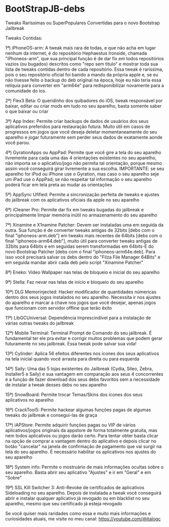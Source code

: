 # BootStrapJB-debs
Tweaks Raríssimas ou SuperPopulares Convertidas para o novo Bootstrap Jailbreak

<p3>Tweaks Contidas: </p3>


<p4>1ª) iPhoneOS-arm: A tweak mais rara de todas, e que não acha em lugar nenhum da internet, é do repositório Hephaestus Ironside, chamada "iPhoneos-arm", que sua principal função é de dar fix em todos repositórios vazios (ou bugados) descritos como "repo sem titulo" e mostrar toda sua lista de tweaks contidas dentro de cada repositório. Essa tweak é raríssima, pois o seu repositório oficial foi banido a mando da própria apple e, se eu não tivesse feito o backup do deb original na época, hoje eu não teria essa relíquia para converter em "arm64e" para redisponibilizar novamente para a comunidade do ios. </p4>

<p4>2ª) Flex3 Beta: O queridinho dos quibadores do iOS, tweak responsável por baixar, editar ou criar mods em tudo no seu aparelho, basta somente saber o que baixar ou criar</p4>

<p4>3ª) App Index: Permite criar backups de dados de usuários dos seus aplicativos preferidos para restauração futura. Muito útil em casos de progressos em jogos que você deseja deletar momentaneamente do seu aparelho e jogar futuramente sem perder seus dados de exatamente aonde você parou.</p4>

<p4>4ª) GyrationApps ou AppPad: Permite que você gire a tela do seu aparelho livremente para cada uma das 4 orientações existentes no seu aparelho, não importa se o aplicativo/jogo não permita tal orientação, porque mesmo assim você conseguirá girar livremente a sua escolha. IMPORTANTE: se seu aparelho for iPod ou iPhone use o Gyration, mas caso o seu aparelho seje um iPad use o AppPad; se não respeitar tal informação o seu aparelho poderá ficar em tela preta ao mudar as orientações</p4>

<p4>5ª) AppSync Ufified: Permite a sincronização perfeita de tweaks e ajustes do jailbreak com os aplicativos oficiais da apple no seu aparelho</p4>

<p4>6ª) iCleaner Pro: Permite dar fix em tweaks bugadas do jailbreak e principalmente limpar memória inútil no armazenamento do seu aparelho</p4>

<p4>7ª) Xinamine e X1namine Patcher: Devem ser instaladas uma em seguida da outra. Sua função é de converter tweaks antigas de 32bits [debs com o final "iphoneos-arm.deb"] em tweaks mais recentes de 64bits [debs com o final "iphoneos-arm64.deb"], muito útil para converter tweaks antigas de 32bits para 64bits e em seguidas serem transformadas em 64bits-E do novo Bootstrap Patcher [debs com o final "iphoneos-arm64e.deb]. Para isso você precisará salvar os debs dentro do "Filza File Manager 64Bits" e em seguida mandar abrir cada deb pelo script "Xinamine Patcher"</p4>

<p4>8ª) Eneko: Video Wallpaper nas telas de bloqueio e inicial do seu aparelho</p4>

<p4>9ª) Stella: Faz nevar nas telas de início e bloqueio do seu aparelho</p4>

<p4>10ª) DLG Memorinjected: Hacker modificador de quantidades númericas dentro dos seus jogos instalados no seu aparelho. Necessita ir nos ajustes do aparelho e marcar a chave nos jogos que você desejar, apenas jogos que funcionam com servidor offline que terão êxito</p4>

<p4>11ª) LibGCUniversal: Dependência Imprescindível para a instalação de várias outras tweaks do jailbreak</p4>

<p4>12ª) Mobile Terminal: Terminal Prompt de Comando do seu jailbreak. É fundamental ter ele pra evitar e corrigir muitos problemas que podem gerar futuramente no seu jailbreak. Essa tweak pode salvar sua vida!</p4>

<p4>13ª) Cylinder: Aplica 56 efeitos diferentes nos ícones dos seus aplicativos na tela inicial quando você arrasta para direita ou para esquerda</p4>

<p4>14ª) Saily: Uma das 5 lojas existentes do Jailbreak (Cydia, Sileo, Zebra, Installer5 e Saily) e sua vantagem em comparação aos seus 4 concorrentes é a função de fazer download dos seus debs favoritos sem a necessidade de instalar a tweak desses debs no seu aparelho</p4>

<p4>15ª) SnowBoard: Permite trocar Temas/Skins dos ícones dos seus aplicativos no aparelho</p4>

<p4>16ª) CrackTool5: Permite hackear algumas funções pagas de algumas tweaks do jailbreak e consegui-las de graça</p4>

<p4>17ª) iAPStore: Permite adquirir funções pagas ou VIP de vários aplicativos/jogos originais da appstore de forma totalmente gratuita, mas nem todos aplicativos ou jogos darão certo. Para tentar obter basta clicar na opção de comprar a vantagem dentro do aplicativo e depois clicar no botão "cancelar" na janela de confirmação de pagamento que vai surgir na tela do seu aparelho. É necessário habilitar os aplicativos nos ajustes do seu aparelho</p4>

<p4>18ª) System info: Permite o mostruário de mais informações ocultas sobre o seu aparelho. Basta abrir seu aplicativo "Ajustes" e ir em "Geral" e em "Sobre"</p4>

<p4>19ª) SSL Kill Switcher 3: Anti-Revoke de certificados de aplicativos Sideloading no seu aparelho. Depois de instalada a tweak você conseguirá abrir e instalar qualquer aplicativo já revogado ou em blacklist no seu aparelho, mesmo que seu certificado já esteja revogado</p4>








<p4> Se você quiser mais raridades como essa e muito mais informações e curiosidades atuais, me visite no meu canal:</p4>
<p3>https://youtube.com/@italogc</p3>
